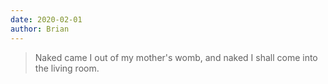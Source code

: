 ```yaml
---
date: 2020-02-01
author: Brian
---
```


> Naked came I out of my mother's womb, and naked I shall come into the living room.